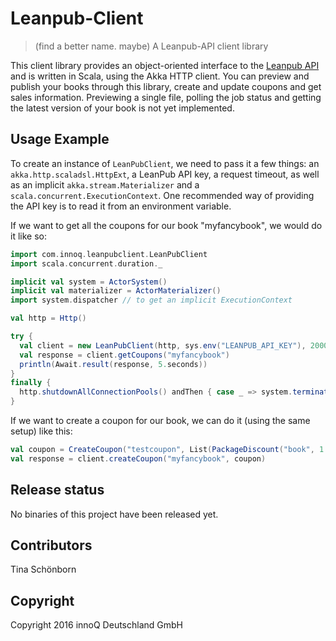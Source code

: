 # Leanpub-Client
> (find a better name. maybe) A Leanpub-API client library

This client library provides an object-oriented interface to the [Leanpub API](https://leanpub.com/help/api)
and is written in Scala, using the Akka HTTP client. You can preview and publish your books through this library, create and update coupons
and get sales information. Previewing a single file, polling the job status and getting the latest version of your book is not yet implemented.

## Usage Example

To create an instance of `LeanPubClient`, we need to pass it a few things: an `akka.http.scaladsl.HttpExt`, a LeanPub API key, a request timeout, as well as
an implicit `akka.stream.Materializer` and a `scala.concurrent.ExecutionContext`.
One recommended way of providing the API key is to read it from an environment
variable.

If we want to get all the coupons for our book "myfancybook", we would do it
like so:

```scala
import com.innoq.leanpubclient.LeanPubClient
import scala.concurrent.duration._

implicit val system = ActorSystem()
implicit val materializer = ActorMaterializer()
import system.dispatcher // to get an implicit ExecutionContext

val http = Http()

try {
  val client = new LeanPubClient(http, sys.env("LEANPUB_API_KEY"), 2000.millis)
  val response = client.getCoupons("myfancybook")
  println(Await.result(response, 5.seconds))
}
finally {
  http.shutdownAllConnectionPools() andThen { case _ => system.terminate() }
}
```

If we want to create a coupon for our book, we can do it (using the same setup)
like this:

```scala
val coupon = CreateCoupon("testcoupon", List(PackageDiscount("book", 1.0)), LocalDate.of(2016, 7, 1))
val response = client.createCoupon("myfancybook", coupon)
```

## Release status

No binaries of this project have been released yet.

## Contributors

Tina Schönborn

## Copyright

Copyright 2016 innoQ Deutschland GmbH
